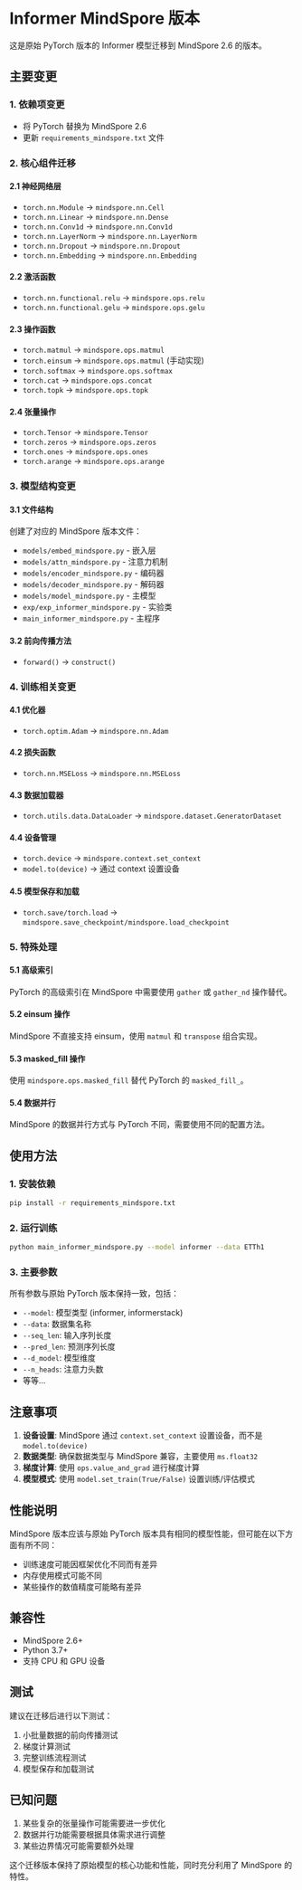 # Informer MindSpore 版本

这是原始 PyTorch 版本的 Informer 模型迁移到 MindSpore 2.6 的版本。

## 主要变更

### 1. 依赖项变更
- 将 PyTorch 替换为 MindSpore 2.6
- 更新 `requirements_mindspore.txt` 文件

### 2. 核心组件迁移

#### 2.1 神经网络层
- `torch.nn.Module` → `mindspore.nn.Cell`
- `torch.nn.Linear` → `mindspore.nn.Dense`
- `torch.nn.Conv1d` → `mindspore.nn.Conv1d`
- `torch.nn.LayerNorm` → `mindspore.nn.LayerNorm`
- `torch.nn.Dropout` → `mindspore.nn.Dropout`
- `torch.nn.Embedding` → `mindspore.nn.Embedding`

#### 2.2 激活函数
- `torch.nn.functional.relu` → `mindspore.ops.relu`
- `torch.nn.functional.gelu` → `mindspore.ops.gelu`

#### 2.3 操作函数
- `torch.matmul` → `mindspore.ops.matmul`
- `torch.einsum` → `mindspore.ops.matmul` (手动实现)
- `torch.softmax` → `mindspore.ops.softmax`
- `torch.cat` → `mindspore.ops.concat`
- `torch.topk` → `mindspore.ops.topk`

#### 2.4 张量操作
- `torch.Tensor` → `mindspore.Tensor`
- `torch.zeros` → `mindspore.ops.zeros`
- `torch.ones` → `mindspore.ops.ones`
- `torch.arange` → `mindspore.ops.arange`

### 3. 模型结构变更

#### 3.1 文件结构
创建了对应的 MindSpore 版本文件：
- `models/embed_mindspore.py` - 嵌入层
- `models/attn_mindspore.py` - 注意力机制
- `models/encoder_mindspore.py` - 编码器
- `models/decoder_mindspore.py` - 解码器
- `models/model_mindspore.py` - 主模型
- `exp/exp_informer_mindspore.py` - 实验类
- `main_informer_mindspore.py` - 主程序

#### 3.2 前向传播方法
- `forward()` → `construct()`

### 4. 训练相关变更

#### 4.1 优化器
- `torch.optim.Adam` → `mindspore.nn.Adam`

#### 4.2 损失函数
- `torch.nn.MSELoss` → `mindspore.nn.MSELoss`

#### 4.3 数据加载器
- `torch.utils.data.DataLoader` → `mindspore.dataset.GeneratorDataset`

#### 4.4 设备管理
- `torch.device` → `mindspore.context.set_context`
- `model.to(device)` → 通过 context 设置设备

#### 4.5 模型保存和加载
- `torch.save/torch.load` → `mindspore.save_checkpoint/mindspore.load_checkpoint`

### 5. 特殊处理

#### 5.1 高级索引
PyTorch 的高级索引在 MindSpore 中需要使用 `gather` 或 `gather_nd` 操作替代。

#### 5.2 einsum 操作
MindSpore 不直接支持 einsum，使用 `matmul` 和 `transpose` 组合实现。

#### 5.3 masked_fill 操作
使用 `mindspore.ops.masked_fill` 替代 PyTorch 的 `masked_fill_`。

#### 5.4 数据并行
MindSpore 的数据并行方式与 PyTorch 不同，需要使用不同的配置方法。

## 使用方法

### 1. 安装依赖
```bash
pip install -r requirements_mindspore.txt
```

### 2. 运行训练
```bash
python main_informer_mindspore.py --model informer --data ETTh1
```

### 3. 主要参数
所有参数与原始 PyTorch 版本保持一致，包括：
- `--model`: 模型类型 (informer, informerstack)
- `--data`: 数据集名称
- `--seq_len`: 输入序列长度
- `--pred_len`: 预测序列长度
- `--d_model`: 模型维度
- `--n_heads`: 注意力头数
- 等等...

## 注意事项

1. **设备设置**: MindSpore 通过 `context.set_context` 设置设备，而不是 `model.to(device)`
2. **数据类型**: 确保数据类型与 MindSpore 兼容，主要使用 `ms.float32`
3. **梯度计算**: 使用 `ops.value_and_grad` 进行梯度计算
4. **模型模式**: 使用 `model.set_train(True/False)` 设置训练/评估模式

## 性能说明

MindSpore 版本应该与原始 PyTorch 版本具有相同的模型性能，但可能在以下方面有所不同：
- 训练速度可能因框架优化不同而有差异
- 内存使用模式可能不同
- 某些操作的数值精度可能略有差异

## 兼容性

- MindSpore 2.6+
- Python 3.7+
- 支持 CPU 和 GPU 设备

## 测试

建议在迁移后进行以下测试：
1. 小批量数据的前向传播测试
2. 梯度计算测试
3. 完整训练流程测试
4. 模型保存和加载测试

## 已知问题

1. 某些复杂的张量操作可能需要进一步优化
2. 数据并行功能需要根据具体需求进行调整
3. 某些边界情况可能需要额外处理

这个迁移版本保持了原始模型的核心功能和性能，同时充分利用了 MindSpore 的特性。
